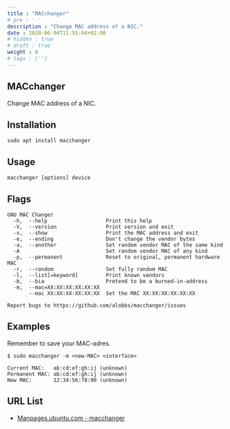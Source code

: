 ```yaml
---
title : "MACchanger"
# pre : ' '
description : "Change MAC address of a NIC."
date : 2020-06-04T11:55:04+02:00
# hidden : true
# draft : true
weight : 0
# tags : ['']
---
```


## MACchanger

Change MAC address of a NIC.

## Installation

```plain
sudo apt install macchanger
```

## Usage

```plain
macchanger [options] device
```

## Flags

```plain
GNU MAC Changer
  -h,  --help                   Print this help
  -V,  --version                Print version and exit
  -s,  --show                   Print the MAC address and exit
  -e,  --ending                 Don't change the vendor bytes
  -a,  --another                Set random vendor MAC of the same kind
  -A                            Set random vendor MAC of any kind
  -p,  --permanent              Reset to original, permanent hardware MAC
  -r,  --random                 Set fully random MAC
  -l,  --list[=keyword]         Print known vendors
  -b,  --bia                    Pretend to be a burned-in-address
  -m,  --mac=XX:XX:XX:XX:XX:XX
       --mac XX:XX:XX:XX:XX:XX  Set the MAC XX:XX:XX:XX:XX:XX

Report bugs to https://github.com/alobbs/macchanger/issues
```

## Examples

Remember to save your MAC-adres.

```plain
$ sudo macchanger -m <new-MAC> <interface>

Current MAC:   ab:cd:ef:gh:ij (unknown)
Permanent MAC: ab:cd:ef:gh:ij (unknown)
New MAC:       12:34:56:78:90 (unknown)
```

## URL List

* [Manpages.ubuntu.com - macchanger](https://manpages.ubuntu.com/manpages/xenial/man1/macchanger.1.html)
